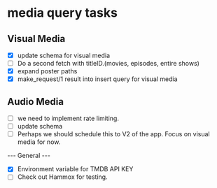 # media query tasks
## Visual Media
- [x] update schema for visual media
- [ ] Do a second fetch with titleID.(movies, episodes, entire shows)
- [x] expand poster paths
- [x] make_request/1 result into insert query for visual media

## Audio Media
- [ ] we need to implement rate limiting.
- [ ] update schema
- [ ] Perhaps we should schedule this to V2 of the app. Focus on visual media for now. 

--- General ---

- [x] Environment variable for TMDB API KEY
- [ ] Check out Hammox for testing.
